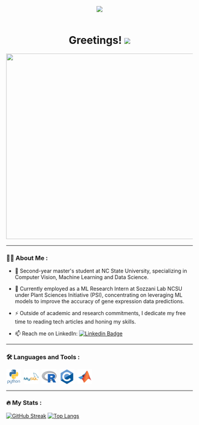 <div id="header" align="center">
  <img src="https://media.giphy.com/media/lP8xu5t2DLGG045H8F/giphy.gif" width="100"/>
</div>

<div id="badges" align="center">
  <img src="https://komarev.com/ghpvc/?username=amanwaoo&style=flat-square&color=blue" alt=""/>
  <h1>
  Greetings!
  <img src="https://media.giphy.com/media/hvRJCLFzcasrR4ia7z/giphy.gif" width="30px"/>
  </h1>
</div>
<div align="center">
  <img src="https://www.codingdojo.com/blog/wp-content/uploads/ai-v2-img3.jpg" width="720" height="500"/>
</div>

---

### :man_technologist: About Me :
- :telescope: Second-year master's student at NC State University, specializing in Computer Vision, Machine Learning and Data Science.

- :seedling: Currently employed as a ML Research Intern at Sozzani Lab NCSU under Plant Sciences Initiative (PSI), concentrating on leveraging ML models to improve the accuracy of gene expression data predictions.

- :zap: Outside of academic and research commitments, I dedicate my free time to reading tech articles and honing my skills.

- :mailbox: Reach me on LinkedIn: [![Linkedin Badge](https://img.shields.io/badge/-blue?style=flat&logo=Linkedin&logoColor=white)](https://www.linkedin.com/in/aman-waoo/)

---

### :hammer_and_wrench: Languages and Tools :
<div>
  <img src="https://github.com/devicons/devicon/blob/master/icons/python/python-original-wordmark.svg" title="Python" alt="Python" width="40" height="40"/>&nbsp;
  <img src="https://github.com/devicons/devicon/blob/master/icons/mysql/mysql-original-wordmark.svg" title="SQL" alt="SQL" width="40" height="40"/>&nbsp;
  <img src="https://github.com/devicons/devicon/blob/master/icons/r/r-original.svg" title="R" alt="R" width="40" height="40"/>&nbsp;
  <img src="https://github.com/devicons/devicon/blob/master/icons/c/c-original.svg" title="C" alt="C" width="40" height="40"/>&nbsp;
  <img src="https://github.com/devicons/devicon/blob/master/icons/matlab/matlab-original.svg" title="MATLAB" alt="MATLAB" width="40" height="40"/>&nbsp;
</div>

---

### :fire: My Stats :
[![GitHub Streak](http://github-readme-streak-stats.herokuapp.com?user=amanwaoo&theme=dark&background=000000)](https://git.io/streak-stats)
[![Top Langs](https://github-readme-stats.vercel.app/api/top-langs/?username=amanwaoo&layout=compact&theme=vision-friendly-dark)](https://github.com/anuraghazra/github-readme-stats)
